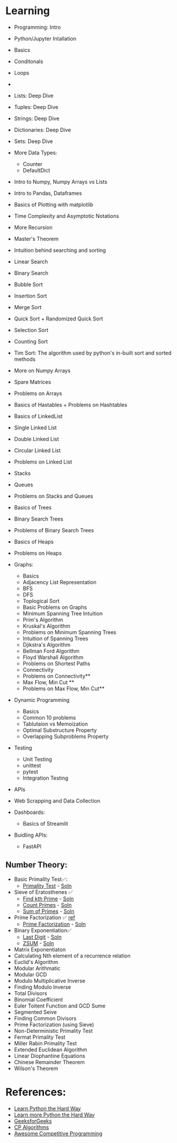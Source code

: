 # Learning


- Programming: Intro
- Python/Jupyter Intallation
- Basics
- Conditonals
- Loops
- 
- Lists: Deep Dive
- Tuples: Deep Dive
- Strings: Deep Dive
- Dictionaries: Deep Dive
- Sets: Deep Dive
- More Data Types:
    - Counter
    - DefaultDict
- Intro to Numpy, Numpy Arrays vs Lists
- Intro to Pandas, Dataframes
- Basics of Plotting with matplotlib
- Time Complexity and Asymptotic Notations
- More Recursion
- Master's Theorem
- Intuition behind searching and sorting
- Linear Search
- Binary Search
- Bubble Sort
- Insertion Sort
- Merge Sort
- Quick Sort + Randomized Quick Sort
- Selection Sort
- Counting Sort
- Tim Sort: The algorithm used by python's in-built sort and sorted methods
- More on Numpy Arrays
- Spare Matrices
- Problems on Arrays
- Basics of Hastables + Problems on Hashtables
- Basics of LinkedList
- Single Linked List
- Double Linked List
- Circular Linked List
- Problems on Linked List
- Stacks
- Queues
- Problems on Stacks and Queues
- Basics of Trees
- Binary Search Trees
- Problems of Binary Search Trees
- Basics of Heaps
- Problems on Heaps
- Graphs: 
    - Basics
    - Adjacency List Representation
    - BFS
    - DFS
    - Toplogical Sort
    - Basic Problems on Graphs
    - Minimum Spanning Tree Intuition
    - Prim's Algorithm
    - Kruskal's Algorithm
    - Problems on Minimum Spanning Trees
    - Intuition of Spanning Trees
    - Djikstra's Algorithm
    - Bellman Ford Algorithm
    - Floyd Warshall Algorithm
    - Problems on Shortest Paths
    - Connectivity
    - Problems on Connectivity**
    - Max Flow, Min Cut **
    - Problems on Max Flow, Min Cut**
- Dynamic Programming
    - Basics
    - Common 10 problems
    - Tablutaion vs Memoization
    - Optimal Substructure Property
    - Overlapping Subproblems Property

- Testing
    - Unit Testing
    - unittest
    - pytest
    - Integration Testing

- APIs

- Web Scrapping and Data Collection

- Dashboards:
    - Basics of Streamlit

- Buidling APIs:
    - FastAPI


## Number Theory:


- Basic Primality Test✅:
    - [Primality Test](https://www.codechef.com/problems/PRB01) - [Soln](./codechef/PRB01.py) 
- Sieve of Eratosthenes ✅
    - [Find kth Prime](https://www.spoj.com/problems/TDKPRIME/) - [Soln](./spoj/TDKPRIME.py)
    - [Count Primes](https://leetcode.com/problems/count-primes/) - [Soln](./leetcode/204.py)
    - [Sum of Primes](https://www.codechef.com/GKAH2016/problems/PRIMESUM/) - [Soln](./codechef/PRIMESUM.py)
- Prime Factorization ✅ [ref](./prime_factor_b.py)
    - [Prime Factorization](https://www.codechef.com/problems/GEEK09) - [Soln](./codechef/GEEK09.py)
- Binary Exponentiation✅ 
    - [Last Digit](https://www.spoj.com/problems/LASTDIG/) - [Soln](./spoj/LASTDIG.py)
    - [ZSUM](https://www.spoj.com/problems/ZSUM/) - [Soln](./spoj/ZSUM.py)
- Matrix Exponentiaton
- Calculating Nth element of a recurrence relation
- Euclid's Algorithm
- Modular Arithmatic
- Modular GCD
- Modulo Multiplicative Inverse
- Finding Modulo Inverse
- Total Divisors
- Binomial Coefficient
- Euler Toitent Function and GCD Sume
- Segmented Seive
- Finding Common Divisors
- Prime Factorization (using Sieve)
- Non-Deterministic Primality Test
- Fermat Primality Test
- Miller Rabin Primality Test
- Extended Euclidean Algorithm
- Linear Diophantine Equations
- Chinese Remainder Theorem
- Wilson's Theorem
# References:

- [Learn Python the Hard Way](https://www.amazon.com/Learn-Python-Hard-Way-Introduction/dp/0134692888)
- [Learn more Python the Hard Way](https://www.amazon.com/dp/0134123484)
- [GeeksforGeeks](https://www.geeksforgeeks.org/dynamic-programming/)
- [CP Algorithms](https://cp-algorithms.com/)
- [Awesome Competitive Programming](https://github.com/lnishan/awesome-competitive-programming)
